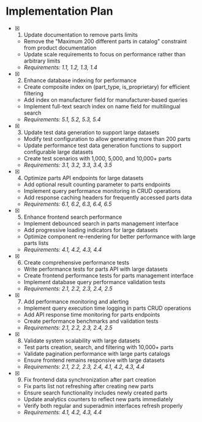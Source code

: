 # Implementation Plan

- [x] 1. Update documentation to remove parts limits





  - Remove the "Maximum 200 different parts in catalog" constraint from product documentation
  - Update scale requirements to focus on performance rather than arbitrary limits
  - _Requirements: 1.1, 1.2, 1.3, 1.4_

- [x] 2. Enhance database indexing for performance





  - Create composite index on (part_type, is_proprietary) for efficient filtering
  - Add index on manufacturer field for manufacturer-based queries
  - Implement full-text search index on name field for multilingual search
  - _Requirements: 5.1, 5.2, 5.3, 5.4_

- [x] 3. Update test data generation to support large datasets





  - Modify test configuration to allow generating more than 200 parts
  - Update performance test data generation functions to support configurable large datasets
  - Create test scenarios with 1,000, 5,000, and 10,000+ parts
  - _Requirements: 3.1, 3.2, 3.3, 3.4, 3.5_

- [x] 4. Optimize parts API endpoints for large datasets






  - Add optional result counting parameter to parts endpoints
  - Implement query performance monitoring in CRUD operations
  - Add response caching headers for frequently accessed parts data
  - _Requirements: 6.1, 6.2, 6.3, 6.4, 6.5_

- [x] 5. Enhance frontend search performance






  - Implement debounced search in parts management interface
  - Add progressive loading indicators for large datasets
  - Optimize component re-rendering for better performance with large parts lists
  - _Requirements: 4.1, 4.2, 4.3, 4.4_

- [x] 6. Create comprehensive performance tests





  - Write performance tests for parts API with large datasets
  - Create frontend performance tests for parts management interface
  - Implement database query performance validation tests
  - _Requirements: 2.1, 2.2, 2.3, 2.4, 2.5_

- [x] 7. Add performance monitoring and alerting





  - Implement query execution time logging in parts CRUD operations
  - Add API response time monitoring for parts endpoints
  - Create performance benchmarks and validation tests
  - _Requirements: 2.1, 2.2, 2.3, 2.4, 2.5_

- [x] 8. Validate system scalability with large datasets








  - Test parts creation, search, and filtering with 10,000+ parts
  - Validate pagination performance with large parts catalogs
  - Ensure frontend remains responsive with large datasets
  - _Requirements: 2.1, 2.2, 2.3, 2.4, 4.1, 4.2, 4.3, 4.4_

- [x] 9. Fix frontend data synchronization after part creation
  - Fix parts list not refreshing after creating new parts
  - Ensure search functionality includes newly created parts
  - Update analytics counters to reflect new parts immediately
  - Verify both regular and superadmin interfaces refresh properly
  - _Requirements: 4.1, 4.2, 4.3, 4.4_